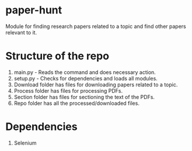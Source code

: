 # paper-hunt
Module for finding research papers related to a topic and find other papers relevant to it.

# Structure of the repo
1) main.py - Reads the command and does necessary action.
2) setup.py - Checks for dependencies and loads all modules.
3) Download folder has files for downloading papers related to a topic.
4) Process folder has files for processing PDFs.
5) Section folder has files for sectioning the text of the PDFs.
6) Repo folder has all the processed/downloaded files.


# Dependencies
1) Selenium